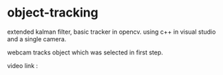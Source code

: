 # object-tracking
extended kalman filter, basic tracker in opencv. using c++ in visual studio and a single camera.

webcam tracks object which was selected in first step. 

video link : 
